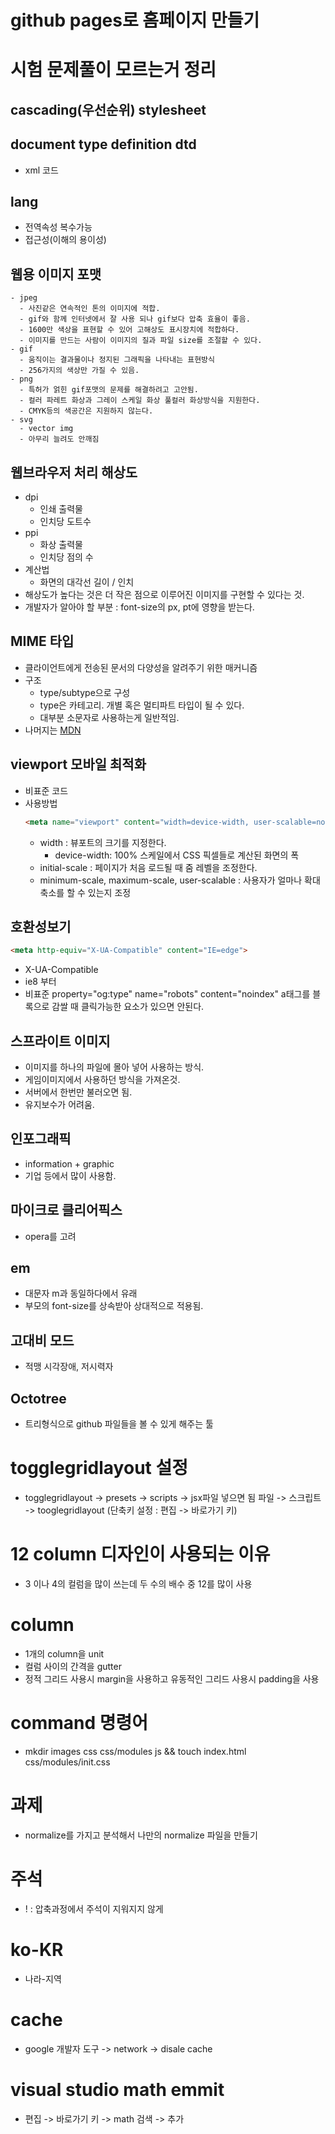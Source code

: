 # github pages로 홈페이지 만들기


# 시험 문제풀이 모르는거 정리

## cascading(우선순위) stylesheet
## document type definition dtd
   - xml 코드
## lang
   - 전역속성 복수가능
   - 접근성(이해의 용이성)
## 웹용 이미지 포맷
    - jpeg
      - 사진같은 연속적인 톤의 이미지에 적합.
      - gif와 함께 인터넷에서 잘 사용 되나 gif보다 압축 효율이 좋음.
      - 1600만 색상을 표현할 수 있어 고해상도 표시장치에 적합하다.
      - 이미지를 만드는 사람이 이미지의 질과 파일 size를 조절할 수 있다.
    - gif
      - 움직이는 결과물이나 정지된 그래픽을 나타내는 표현방식
      - 256가지의 색상만 가질 수 있음.
    - png
      - 특허가 얽힌 gif포맷의 문제를 해결하려고 고안됨.
      - 컬러 파레트 화상과 그레이 스케일 화상 풀컬러 화상방식을 지원한다.
      - CMYK등의 색공간은 지원하지 않는다.
    - svg
      - vector img
      - 아무리 늘려도 안깨짐

## 웹브라우저 처리 해상도
 - dpi
   - 인쇄 출력물
   - 인치당 도트수
 - ppi
   - 화상 출력물
   - 인치당 점의 수
 - 계산법
   - 화면의 대각선 길이 / 인치 
 - 해상도가 높다는 것은 더 작은 점으로 이루어진 이미지를 구현할 수 있다는 것.
 - 개발자가 알아야 할 부분 : font-size의 px, pt에 영향을 받는다.
## MIME 타입 
 - 클라이언트에게 전송된 문서의 다양성을 알려주기 위한 매커니즘
 - 구조 
   - type/subtype으로 구성
   - type은 카테고리. 개별 혹은 멀티파트 타입이 될 수 있다.
   - 대부분 소문자로 사용하는게 일반적임.
 - 나머지는 [MDN](https://developer.mozilla.org/ko/docs/Web/HTTP/Basics_of_HTTP/MIME_types)
## viewport 모바일 최적화
 - 비표준 코드 
 - 사용방법 
   ```html
   <meta name="viewport" content="width=device-width, user-scalable=no">
   ```
   - width : 뷰포트의 크기를 지정한다. 
      - device-width: 100% 스케일에서 CSS 픽셀들로 계산된 화면의 폭
   - initial-scale : 페이지가 처음 로드될 때 줌 레벨을 조정한다.
   - minimum-scale, maximum-scale, user-scalable : 사용자가 얼마나 확대 축소를 할 수 있는지 조정
## 호환성보기
```html
<meta http-equiv="X-UA-Compatible" content="IE=edge">
```
 - X-UA-Compatible 
 - ie8 부터
 - 비표준 
 property="og:type"
 name="robots" content="noindex"
a태그를 블록으로 감쌀 때 클릭가능한 요소가 있으면 안된다.

## 스프라이트 이미지 
 - 이미지를 하나의 파일에 몰아 넣어 사용하는 방식. 
 - 게임이미지에서 사용하던 방식을 가져온것.
 - 서버에서 한번만 불러오면 됨.
 - 유지보수가 어려움.

## 인포그래픽 
 - information + graphic
 - 기업 등에서 많이 사용함.


## 마이크로 클리어픽스
- opera를 고려

## em 
 - 대문자 m과 동일하다에서 유래
 - 부모의 font-size를 상속받아 상대적으로 적용됨.

## 고대비 모드
 - 적맹 시각장애, 저시력자

## Octotree
 - 트리형식으로 github 파일들을 볼 수 있게 해주는 툴

# togglegridlayout 설정
- togglegridlayout -> presets -> scripts -> jsx파일 넣으면 됨
파일 -> 스크립트 -> tooglegridlayout 
(단축키 설정 : 편집 -> 바로가기 키)
# 12 column 디자인이 사용되는 이유
 - 3 이나 4의 컬럼을 많이 쓰는데 두 수의 배수 중 12를 많이 사용

# column
 - 1개의 column을 unit 
 - 컬럼 사이의 간격을 gutter
 - 정적 그리드 사용시 margin을 사용하고 유동적인 그리드 사용시 padding을 사용

# command 명령어
 - mkdir images css css/modules js && touch index.html css/modules/init.css

# 과제
 - normalize를 가지고 분석해서 나만의 normalize 파일을 만들기

# 주석
 - ! : 압축과정에서 주석이 지워지지 않게 

# ko-KR
 - 나라-지역

# cache
 - google 개발자 도구 -> network -> disale cache

# visual studio math emmit
 - 편집 -> 바로가기 키 -> math 검색 -> 추가   